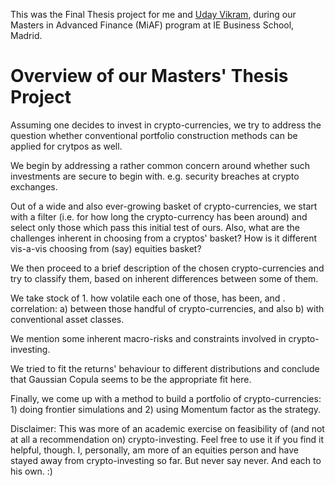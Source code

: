 This was the Final Thesis project for me and [Uday Vikram](https://www.linkedin.com/in/uday-vikram-cfa-a0492618/), during our Masters in Advanced Finance (MiAF) program at IE Business School, Madrid.

# Overview of our Masters' Thesis Project

Assuming one decides to invest in crypto-currencies, we try to address the question whether conventional portfolio construction methods can be applied for crytpos as well.

We begin by addressing a rather common concern around whether such investments are secure to begin with. e.g. security breaches at crypto exchanges.

Out of a wide and also ever-growing basket of crypto-currencies, we start with a filter (i.e. for how long the crypto-currency has been around) and select only those which pass this initial test of ours. Also, what are the challenges inherent in choosing from a cryptos' basket? How is it different vis-a-vis choosing from (say) equities basket?

We then proceed to a brief description of the chosen crypto-currencies and try to classify them, based on inherent differences between some of them.

We take stock of 1. how volatile each one of those, has been, and . correlation: a) between those handful of crypto-currencies, and also b) with conventional asset classes.

We mention some inherent macro-risks and constraints involved in crypto-investing.

We tried to fit the returns' behaviour to different distributions and conclude that Gaussian Copula seems to be the appropriate fit here.

Finally, we come up with a method to build a portfolio of crypto-currencies: 1) doing frontier simulations and 2) using Momentum factor as the strategy.

Disclaimer: This was more of an academic exercise on feasibility of (and not at all a recommendation on) crypto-investing. Feel free to use it if you find it helpful, though. I, personally, am more of an equities person and have stayed away from crypto-investing so far. But never say never. And each to his own. :)













